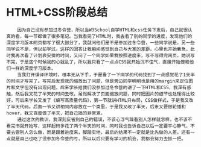 ﻿# HTML+CSS阶段总结


        因为自己没有参加过冬令营，所以当W3School自学HTML和css任务下发后，自己就很认真的看，每一节都做了很多笔记。当我看完了HTML时，我去看了别的同学的进度，发现他们的深度学习版本网页都写了很大部分了，我就问他们是不是参加过冬令营，一些同学说是，另一些同学说不是，但以前学过。这样的回答让我瞬间感觉到自己与大家的差距，心里也开始着急，此时我再次看了计划表安排的时间，又问了一个同学如果我按照进度来，写不写得完网页，她说写不完，于是这个时候我的心就乱了，所以我只看了一点点CSS就开始沉不住气，直接开始做和他们一样的深度学习版本。  
        当我打开编译环境时，根本无从下手，于是看了一下同学的代码找到了一点感觉花了1天半的时间才写完了。写完后发现我的缩放出了问题，但是旁边同学明明也是用的margin来定位图片和文字但没有出现问题，后来学长给我们没参加过冬令营的讲了一下HTML和CSS，我深有感触，然后我又花了半天的时间去改，虽然解决了页面缩放问题，同时把图片的细节也处理得比较好，可后来学长又发了《编写高质量代码》，第一节就讲HTML只布局，CSS做样式，于是我又改了半天代码。后面一节又讲相同内容放在一个类里，于是我又改了半天，后来又要做轮播和hover，我又百度做了半天，把自己搞的非常累。  
        通过这次的教训，我深刻反省到自己的错误，不该心浮气躁看别人怎样就怎样，也不该不看完书就开始写，这样起码多花了两个半天的时间，同时我也告诉自己以后一定要平心静气，不要去管别人怎么做，而是跟着进度来，脚踏实地，最后的结果不一定就是比先做的人差。还有一点就是自己也吃了没参加冬令营的亏，所以以后只要有学习的机会，我都会努力去抓一把。




